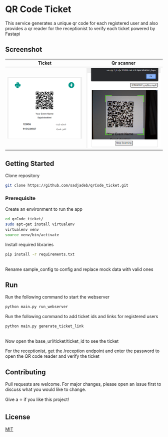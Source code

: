 # QR Code Ticket

This service generates a unique qr code for each registered user and also provides a qr reader for the receptionist to
verify each ticket powered by Fastapi

## Screenshot

| Ticket                | Qr scanner                    |
|-----------------------|-------------------------------|
| ![ticket](ticket.png) | ![qr scanner](qr_scanner.png) | 

## Getting Started

Clone repository

```bash
git clone https://github.com/sadjadeb/qrCode_ticket.git
```

### Prerequisite

Create an environment to run the app

```bash
cd qrCode_ticket/
sudo apt-get install virtualenv
virtualenv venv
source venv/bin/activate
```

Install required libraries

```bash
pip install -r requirements.txt
```

\
Rename sample_config to config and replace mock data with valid ones

## Run

Run the following command to start the webserver

```bash
python main.py run_webserver
```

Run the following command to add ticket ids and links for registered users

```bash
python main.py generate_ticket_link
```

\
Now open the base_url/ticket/ticket_id to see the ticket

For the receptionist, get the /reception endpoint and enter the password to open the QR code reader and verify the ticket

## Contributing

Pull requests are welcome. For major changes, please open an issue first to discuss what you would like to change.

Give a ⭐️ if you like this project!

## License

[MIT](https://github.com/sadjadeb/qrCode_ticket/blob/master/LICENSE)